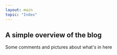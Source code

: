 ```yaml
---
layout: main
topic: "Index"
---
```

## A simple overview of the blog

Some comments and pictures about what's in here
